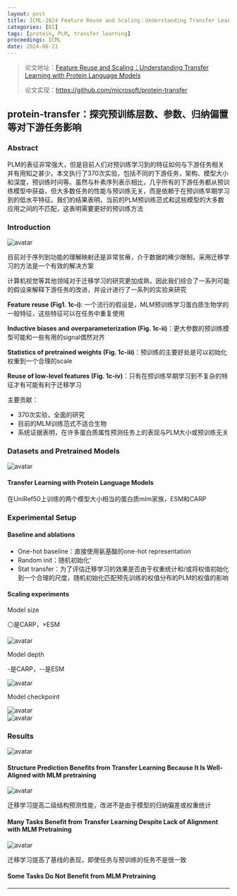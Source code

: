 ```yaml
---
layout: post
title: ICML-2024 Feature Reuse and Scaling：Understanding Transfer Learning with Protein Language Models
categories: [BI]
tags: [protein, PLM, transfer learning]
proceedings: ICML
date: 2024-06-21
---
```


> 论文地址：[Feature Reuse and Scaling：Understanding Transfer Learning with Protein Language Models](https://dl.acm.org/doi/10.5555/3692070.3693161)
>
> 论文实现：<https://github.com/microsoft/protein-transfer>

## protein-transfer：探究预训练层数、参数、归纳偏置等对下游任务影响

### Abstract

PLM的表征非常强大，但是目前人们对预训练学习到的特征如何与下游任务相关并有用知之甚少。本文执行了370次实验，包括不同的下游任务，架构、模型大小和深度，预训练时间等。虽然与朴素序列表示相比，几乎所有的下游任务都从预训练模型中获益，但大多数任务的性能与预训练无关，而是依赖于在预训练早期学习到的低水平特征。我们的结果表明，当前的PLM预训练范式和这些模型的大多数应用之间的不匹配，这表明需要更好的预训练方法

### Introduction

<div style><img src="https://blog-img-1259433191.cos.ap-shanghai.myqcloud.com/protein-transfer/fig1.png" alt="avatar" style /></div>

目前对于序列到功能的理解映射还是非常贫瘠，介于数据的稀少限制，采用迁移学习的方法是一个有效的解决方案

计算机视觉等其他领域对于迁移学习的研究更加成熟，因此我们综合了一系列可能的假设来解释下游任务的改进，并设计进行了一系列的实验来研究

**Feature reuse (Fig1. 1c-i)**: 一个流行的假设是，MLM预训练学习蛋白质生物学的一般特征，这些特征可以在任务中重复使用

**Inductive biases and overparameterization (Fig. 1c-ii)**：更大参数的预训练模型可能和一些有用的signal偶然对齐

**Statistics of pretrained weights (Fig. 1c-iii)**：预训练的主要好处是可以初始化权重到一个合理的scale

**Reuse of low-level features (Fig. 1c-iv)**：只有在预训练早期学习到不复杂的特征才有可能有利于迁移学习

主要贡献：

*   370次实验，全面的研究
*   目前的MLM训练范式不适合生物
*   系统证据表明，在许多蛋白质属性预测任务上的表现与PLM大小或预训练无关

### Datasets and Pretrained Models

<div style><img src="https://blog-img-1259433191.cos.ap-shanghai.myqcloud.com/protein-transfer/tab1.png" alt="avatar" style /></div>

#### Transfer Learning with Protein Language Models

在UniRef50上训练的两个模型大小相当的蛋白质mlm家族，ESM和CARP

### Experimental Setup

#### Baseline and ablations

*   One-hot baseline：直接使用氨基酸的one-hot representation
*   Random init：随机初始化‘
*   Stat transfer：为了评估迁移学习的效果是否由于权重统计和/或将权值初始化到一个合理的尺度，随机初始化匹配预先训练的权值分布的PLM的权值的影响

#### Scaling experiments

Model size

⚪是CARP，×ESM

<div style><img src="https://blog-img-1259433191.cos.ap-shanghai.myqcloud.com/protein-transfer/figa2.png" alt="avatar" style /></div>

Model depth

\-是CARP，--是ESM

<div style><img src="https://blog-img-1259433191.cos.ap-shanghai.myqcloud.com/protein-transfer/figa6.png" alt="avatar" style /></div>

Model checkpoint

<div style><img src="https://blog-img-1259433191.cos.ap-shanghai.myqcloud.com/protein-transfer/figa7.png" alt="avatar" style /></div>

<div style><img src="https://blog-img-1259433191.cos.ap-shanghai.myqcloud.com/protein-transfer/figa8.png" alt="avatar" style /></div>

### Results

<div style><img src="https://blog-img-1259433191.cos.ap-shanghai.myqcloud.com/protein-transfer/fig2.png" alt="avatar" style /></div>

#### Structure Prediction Benefits from Transfer Learning Because It Is Well-Aligned with MLM pretraining

<div style><img src="https://blog-img-1259433191.cos.ap-shanghai.myqcloud.com/protein-transfer/fig3.png" alt="avatar" style /></div>

迁移学习提高二级结构预测性能，改进不是由于模型的归纳偏差或权重统计

#### Many Tasks Benefit from Transfer Learning Despite Lack of Alignment with MLM Pretraining

<div style><img src="https://blog-img-1259433191.cos.ap-shanghai.myqcloud.com/protein-transfer/fig4-fig5.png" alt="avatar" style /></div>

迁移学习提高了基线的表现，即使任务与预训练的任务不是很一致

#### Some Tasks Do Not Benefit from MLM Pretraining

<hr align="left" color="#987cb9" size="1">

